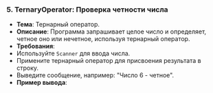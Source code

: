 
### 5. TernaryOperator: Проверка четности числа
- **Тема**: Тернарный оператор.
- **Описание**: Программа запрашивает целое число и определяет, четное оно или нечетное, используя тернарный оператор.
- **Требования**:
- Используйте `Scanner` для ввода числа.
- Примените тернарный оператор для присвоения результата в строку.
- Выведите сообщение, например: "Число 6 - четное".
- **Пример вывода**:
